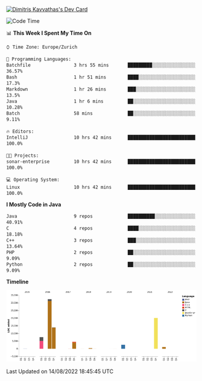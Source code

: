 <a href="https://app.daily.dev/JimR21"><img src="https://api.daily.dev/devcards/1a6ea627b9cf4de4a4f1b5f5cac8c85e.png?r=t8i" width="400" alt="Dimitris Kavvathas's Dev Card"/></a>

<!--START_SECTION:waka-->
![Code Time](http://img.shields.io/badge/Code%20Time-3%2C571%20hrs%2035%20mins-blue)

📊 **This Week I Spent My Time On** 

```text
⌚︎ Time Zone: Europe/Zurich

💬 Programming Languages: 
Batchfile                3 hrs 55 mins       █████████░░░░░░░░░░░░░░░░   36.57% 
Bash                     1 hr 51 mins        ████░░░░░░░░░░░░░░░░░░░░░   17.3% 
Markdown                 1 hr 26 mins        ███░░░░░░░░░░░░░░░░░░░░░░   13.5% 
Java                     1 hr 6 mins         ██░░░░░░░░░░░░░░░░░░░░░░░   10.28% 
Batch                    58 mins             ██░░░░░░░░░░░░░░░░░░░░░░░   9.11%

🔥 Editors: 
IntelliJ                 10 hrs 42 mins      █████████████████████████   100.0%

🐱‍💻 Projects: 
sonar-enterprise         10 hrs 42 mins      █████████████████████████   100.0%

💻 Operating System: 
Linux                    10 hrs 42 mins      █████████████████████████   100.0%

```

**I Mostly Code in Java** 

```text
Java                     9 repos             ██████████░░░░░░░░░░░░░░░   40.91% 
C                        4 repos             ████░░░░░░░░░░░░░░░░░░░░░   18.18% 
C++                      3 repos             ███░░░░░░░░░░░░░░░░░░░░░░   13.64% 
PHP                      2 repos             ██░░░░░░░░░░░░░░░░░░░░░░░   9.09% 
Python                   2 repos             ██░░░░░░░░░░░░░░░░░░░░░░░   9.09%

```


**Timeline**

![Chart not found](https://raw.githubusercontent.com/JimR21/JimR21/master/charts/bar_graph.png) 


 Last Updated on 14/08/2022 18:45:45 UTC
<!--END_SECTION:waka-->

<!--
**JimR21/JimR21** is a ✨ _special_ ✨ repository because its `README.md` (this file) appears on your GitHub profile.

Here are some ideas to get you started:

- 🔭 I’m currently working on ...
- 🌱 I’m currently learning ...
- 👯 I’m looking to collaborate on ...
- 🤔 I’m looking for help with ...
- 💬 Ask me about ...
- 📫 How to reach me: ...
- 😄 Pronouns: ...
- ⚡ Fun fact: ...
-->
